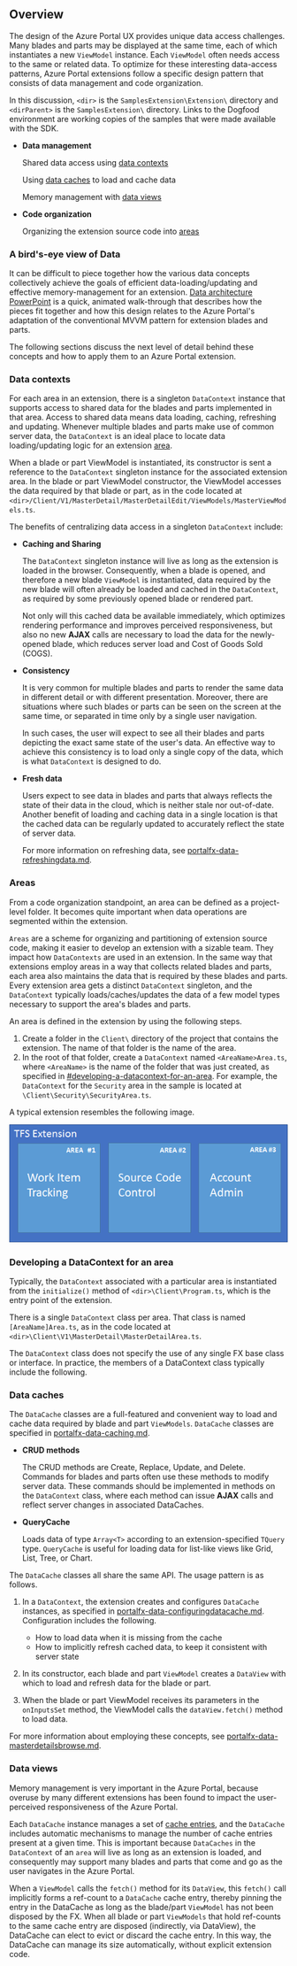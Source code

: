 
## Overview

The design of the Azure Portal UX provides unique data access challenges. Many blades and parts may be displayed at the same time, each of which instantiates a new `ViewModel` instance. Each `ViewModel` often needs access to the same or related data. To optimize for these interesting data-access patterns, Azure Portal extensions follow a specific design pattern that consists of data management and code organization.

In this discussion, `<dir>` is the `SamplesExtension\Extension\` directory and  `<dirParent>`  is the `SamplesExtension\` directory. Links to the Dogfood environment are working copies of the samples that were made available with the SDK.

* **Data management**

    Shared data access using [data contexts](#data-contexts)

    Using [data caches](#data-caches) to load and cache data

    Memory management with [data views](#data-views)

* **Code organization**

    Organizing the extension source code into [areas](#areas)

### A bird's-eye view of Data
  
It can be difficult to piece together how the various data concepts collectively achieve the goals of efficient data-loading/updating and effective memory-management for an extension. [Data architecture PowerPoint](https://auxdocs.blob.core.windows.net/media/DataArchitecture.pptx)  is a quick, animated walk-through that describes how the pieces fit together and how this design relates to the Azure Portal's adaptation of the conventional MVVM pattern for extension blades and parts.

The following sections discuss the next level of detail behind these concepts and how to apply them to an Azure Portal extension.

### Data contexts

For each area in an extension, there is a singleton `DataContext` instance that supports access to shared data for the blades and parts implemented in that area. Access to shared data means data loading, caching, refreshing and updating. Whenever multiple blades and parts make use of common server data, the `DataContext` is an ideal place to locate data loading/updating logic for an extension [area](portalfx-extensions-glossary-data).

When a blade or part ViewModel is instantiated, its constructor is sent a reference to the `DataContext` singleton instance for the associated extension area.  In the blade or part ViewModel constructor, the ViewModel accesses the data required by that blade or part, as in the code located at `<dir>/Client/V1/MasterDetail/MasterDetailEdit/ViewModels/MasterViewModels.ts`.

<!--
{"gitdown":"include-section","file":"../Samples/SamplesExtension/Extension/Client/V1/MasterDetail/MasterDetailEdit/ViewModels/MasterViewModels.ts","section":"data-overview#data-context-ctor-use"}
-->

The benefits of centralizing data access in a singleton `DataContext` include:  
* **Caching and Sharing** 

  The `DataContext` singleton instance will live as long as the extension is loaded in the browser. Consequently, when a blade is opened, and therefore a new blade `ViewModel` is instantiated, data required by the new blade will often already be loaded and cached in the `DataContext`, as required by some previously opened blade or rendered part.
  
  Not only will this cached data be available immediately,  which optimizes rendering performance and improves perceived responsiveness, but also no new **AJAX** calls are necessary to load the data for the newly-opened blade, which reduces server load and Cost of Goods Sold (COGS).

* **Consistency**

  It is very common for multiple blades and parts to render the same data in different detail or with different presentation. Moreover, there are situations where such blades or parts can be seen on the screen at the same time, or separated in time only by a single user navigation. 

  In such cases, the user will expect to see all their blades and parts depicting the exact same state of the user's data. An effective way to achieve this consistency is to load only a single copy of the data, which is what `DataContext` is designed to do.

* **Fresh data**

  Users expect to see data in blades and parts that always reflects the state of their data in the cloud, which is neither  stale nor out-of-date. Another benefit of loading and caching data in a single location is that the cached data can be regularly updated to accurately reflect the state of server data. 

  For more information on refreshing data, see [portalfx-data-refreshingdata.md](portalfx-data-refreshingdata.md).

### Areas

From a code organization standpoint, an area can be defined as a project-level folder. It becomes quite important when data operations are segmented within the extension.

`Areas` are a scheme for organizing and partitioning of extension source code, making it easier to develop an extension with a sizable team. They impact how `DataContexts` are used in an extension. In the same way that extensions employ areas in a way that collects related blades and parts, each area also maintains the data that is required by these blades and parts. Every extension area gets a distinct `DataContext` singleton, and the `DataContext` typically loads/caches/updates the data of a few model types necessary to support the area's blades and parts.  

An area is defined in the extension by using the following steps.

  1. Create a folder in the `Client\` directory of the project that contains the extension. The name of that folder is the name of the area.
  1. In the root of that folder, create a `DataContext` named `<AreaName>Area.ts`, where `<AreaName>` is the name of the folder that was just created, as specified in [#developing-a-datacontext-for-an-area](#developing-a-datacontext-for-an-area). For example, the `DataContext` for the `Security` area in the sample is located at `\Client\Security\SecurityArea.ts`.  

A typical extension resembles the following image.

![alt-text](../media/portalfx-data-context/area.png "Extensions can host multiple areas")

### Developing a DataContext for an area

Typically, the `DataContext` associated with a particular area is instantiated from the `initialize()` method of `<dir>\Client\Program.ts`, which is the entry point of the extension.

<!--
{"gitdown": "include-section", "file":"../Samples/SamplesExtension/Extension/Client/Program.ts", "section": "data#createDataContext"}
-->

There is a single `DataContext` class per area. That class is named `[AreaName]Area.ts`, as in the code located at  `<dir>\Client\V1\MasterDetail\MasterDetailArea.ts`.

<!--
{"gitdown": "include-section", "file":"../Samples/SamplesExtension/Extension/Client/V1/MasterDetail/MasterDetailArea.ts", "section": "data#dataContextMembers"}
-->

The `DataContext` class does not specify the use of any single FX base class or interface. In practice, the members of a DataContext class typically include the following.

### Data caches
 
  The `DataCache` classes are a full-featured and convenient way to load and cache data required by blade and part `ViewModels`. `DataCache` classes are specified in [portalfx-data-caching.md](portalfx-data-caching.md). 

* **CRUD methods**

  The CRUD methods are Create, Replace, Update, and Delete. Commands for  blades and parts often use these methods to modify server data. These commands should be implemented in methods on the `DataContext` class, where each method can issue **AJAX** calls and reflect server changes in associated DataCaches.

* **QueryCache**

  Loads data of type `Array<T>` according to an extension-specified `TQuery` type. `QueryCache` is useful for loading data for list-like views like Grid, List, Tree, or Chart.

The `DataCache` classes all share the same API. The usage pattern is as follows.

1.  In a `DataContext`, the extension creates and configures `DataCache` instances, as specified in [portalfx-data-configuringdatacache.md](portalfx-data-configuringdatacache.md). Configuration includes the following.  

    * How to load data when it is missing from the cache
    * How to implicitly refresh cached data, to keep it consistent with server state

    <!-- {"gitdown": "include-section", "file":"../Samples/SamplesExtension/Extension/Client/V1/Data/MasterDetailBrowse/MasterDetailBrowseData.ts", "section": "data-overview#create-data-cache"} -->

1. In its constructor, each blade and part `ViewModel` creates a `DataView` with which to load and refresh data for the blade or part.

    <!--{"gitdown": "include-section", "file":"../Samples/SamplesExtension/Extension/Client/V1/MasterDetail/MasterDetailBrowse/ViewModels/DetailViewModels.ts", "section": "data#entityCacheView"}-->

1. When the blade or part ViewModel receives its parameters in the `onInputsSet` method, the ViewModel calls the  `dataView.fetch()` method to load data.

<!--{"gitdown": "include-section", "file":"../Samples/SamplesExtension/Extension/Client/V1/MasterDetail/MasterDetailBrowse/ViewModels/MasterViewModels.ts", "section": "data#onInputsSet"}-->
  
For more information about employing these concepts, see [portalfx-data-masterdetailsbrowse.md](portalfx-data-masterdetailsbrowse.md).

### Data views 

Memory management is very important in the Azure Portal, because   overuse by many different extensions has been found to impact the user-perceived responsiveness of the Azure Portal.

Each `DataCache` instance manages a set of [cache entries](portalfx-extensions-glossary-data.md), and the `DataCache` includes automatic mechanisms to manage the number of cache entries present at a given time. This is important because `DataCaches` in the `DataContext` of an `area` will live as long as an extension is loaded, and consequently may support many blades and parts that come and go as the user navigates in the Azure Portal.  

When a `ViewModel` calls the `fetch()` method for its `DataView`, this `fetch()` call implicitly forms a ref-count to a `DataCache` cache entry, thereby pinning the entry in the DataCache as long as the blade/part `ViewModel` has not been  disposed by the FX. When all blade or part `ViewModels` that hold ref-counts to the same cache entry are disposed (indirectly, via DataView),  the DataCache can elect to evict or discard the cache entry. In this way, the DataCache can manage its size automatically, without explicit extension code. 


